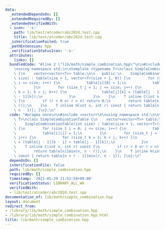 ```yaml
---
data:
  _extendedDependsOn: []
  _extendedRequiredBy: []
  _extendedVerifiedWith:
  - icon: ':x:'
    path: lib/test/atcoder/abc202d.test.cpp
    title: lib/test/atcoder/abc202d.test.cpp
  _isVerificationFailed: true
  _pathExtension: hpp
  _verificationStatusIcon: ':x:'
  attributes:
    links: []
  bundledCode: "#line 2 \"lib/math/simple_combination.hpp\"\n\n#include <vector>\n\
    \nusing namespace std;\n\ntemplate <typename T>\nclass SimpleCombinationTable\
    \ {\n    vector<vector<T>> table;\n\n   public:\n    SimpleCombinationTable(int\
    \ size) : table(size + 1, vector<T>(size + 1, 0)) {\n        for (size_t i = 0;\
    \ i <= size; i++) {\n            table[i][0] = 1;\n            table[i][i] = 1;\n\
    \        }\n        for (size_t j = 1; j <= size; j++) {\n            for (size_t\
    \ k = 1; k < j; k++) {\n                table[j][k] = (table[j - 1][k - 1] + table[j\
    \ - 1][k]);\n            }\n        }\n    }\n    T inline C(int n, int r) const\
    \ {\n        if (r < 0 or r > n) return 0;\n        return table[n][min(n, n -\
    \ r)];\n    }\n    T inline H(int n, int r) const { return table[n + r - 1][min(r,\
    \ n - 1)]; }\n};\n"
  code: "#pragma once\n\n#include <vector>\n\nusing namespace std;\n\ntemplate <typename\
    \ T>\nclass SimpleCombinationTable {\n    vector<vector<T>> table;\n\n   public:\n\
    \    SimpleCombinationTable(int size) : table(size + 1, vector<T>(size + 1, 0))\
    \ {\n        for (size_t i = 0; i <= size; i++) {\n            table[i][0] = 1;\n\
    \            table[i][i] = 1;\n        }\n        for (size_t j = 1; j <= size;\
    \ j++) {\n            for (size_t k = 1; k < j; k++) {\n                table[j][k]\
    \ = (table[j - 1][k - 1] + table[j - 1][k]);\n            }\n        }\n    }\n\
    \    T inline C(int n, int r) const {\n        if (r < 0 or r > n) return 0;\n\
    \        return table[n][min(n, n - r)];\n    }\n    T inline H(int n, int r)\
    \ const { return table[n + r - 1][min(r, n - 1)]; }\n};\n"
  dependsOn: []
  isVerificationFile: false
  path: lib/math/simple_combination.hpp
  requiredBy: []
  timestamp: '2021-05-29 21:52:58+09:00'
  verificationStatus: LIBRARY_ALL_WA
  verifiedWith:
  - lib/test/atcoder/abc202d.test.cpp
documentation_of: lib/math/simple_combination.hpp
layout: document
redirect_from:
- /library/lib/math/simple_combination.hpp
- /library/lib/math/simple_combination.hpp.html
title: lib/math/simple_combination.hpp
---
```


